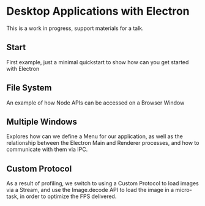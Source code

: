 # Desktop Applications with Electron

This is a work in progress, support materials for a talk.

## Start

First example, just a minimal quickstart to show how can you get started with Electron

## File System

An example of how Node APIs can be accessed on a Browser Window

## Multiple Windows

Explores how can we define a Menu for our application, as well as the relationship between
the Electron Main and Renderer processes, and how to communicate with them via IPC.

## Custom Protocol

As a result of profiling, we switch to using a Custom Protocol to load images via a Stream,
and use the Image.decode API to load the image in a micro-task, in order to optimize the FPS delivered.
